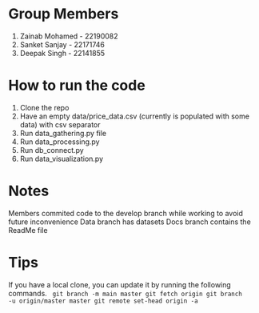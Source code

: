 # Group Members
1. Zainab Mohamed - 22190082
2. Sanket Sanjay - 22171746
3. Deepak Singh - 22141855

# How to run the code
1. Clone the repo
2. Have an empty data/price_data.csv (currently is populated with some data) with csv separator
3. Run data_gathering.py file
4. Run data_processing.py
5. Run db_connect.py
6. Run data_visualization.py

# Notes
Members commited code to the develop branch while working to avoid future inconvenience
Data branch has datasets
Docs branch contains the ReadMe file

# Tips
If you have a local clone, you can update it by running the following commands.
<code>
  git branch -m main master
  git fetch origin
  git branch -u origin/master master
  git remote set-head origin -a
</code>
